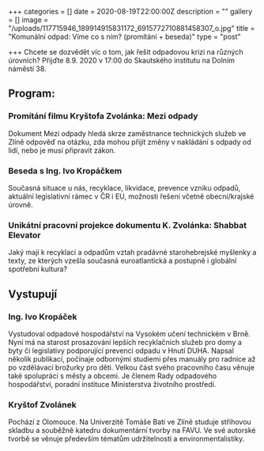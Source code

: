+++
categories = []
date = 2020-08-19T22:00:00Z
description = ""
gallery = []
image = "/uploads/117715946_189914915831172_6915772710881458307_o.jpg"
title = "Komunální odpad: Víme co s ním? (promítání + beseda)"
type = "post"

+++
Chcete se dozvědět víc o tom, jak řešit odpadovou krizi na různých úrovních? Přijďte 8.9. 2020 v 17:00 do Skautského institutu na Dolním náměstí 38.

## Program:
  
### Promítání filmu Kryštofa Zvolánka: Mezi odpady

  
Dokument Mezi odpady hledá skrze zaměstnance technických služeb ve Zlíně odpověď na otázku, zda mohou přijít změny v nakládání s odpady od lidí, nebo je musí připravit zákon.  
  
### Beseda s Ing. Ivo Kropáčkem
  
Současná situace u nás, recyklace, likvidace, prevence vzniku odpadů, aktuální legislativní rámec v ČR i EU, možnosti řešení včetně obecní/krajské úrovně.  
  
### Unikátní pracovní projekce dokumentu K. Zvolánka: Shabbat Elevator  
Jaký mají k recyklaci a odpadům vztah pradávné starohebrejské myšlenky a texty, ze kterých vzešla současná euroatlantická a postupně i globální spotřební kultura?

## Vystupují

### Ing. Ivo Kropáček

Vystudoval odpadové hospodářství na Vysokém učení technickém v Brně. Nyní má na starost prosazování lepších recyklačních služeb pro domy a byty či legislativy podporující prevenci odpadu v Hnutí DUHA. Napsal několik publikací, počínaje odbornými studiemi přes manuály pro radnice až po vzdělávací brožurky pro děti. Velkou část svého pracovního času věnuje také spolupráci s městy a obcemi. Je členem Rady odpadového hospodářství, poradní instituce Ministerstva životního prostředí.  
  
### Kryštof Zvolánek

Pochází z Olomouce. Na Univerzitě Tomáše Bati ve Zlíně studuje střihovou skladbu a souběžně katedru dokumentární tvorby na FAVU. Ve své autorské tvorbě se věnuje především tématům udržitelnosti a environmentalistiky.